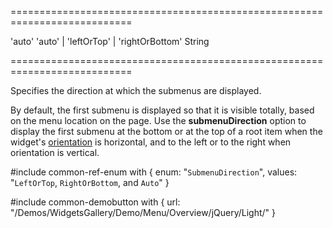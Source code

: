 ===========================================================================
<!--default-->'auto'<!--/default-->
<!--acceptValues-->'auto' | 'leftOrTop' | 'rightOrBottom'<!--/acceptValues-->
<!--type-->String<!--/type-->
===========================================================================

<!--shortDescription-->
Specifies the direction at which the submenus are displayed.
<!--/shortDescription-->

<!--fullDescription-->
By default, the first submenu is displayed so that it is visible totally, based on the menu location on the page. Use the **submenuDirection** option to display the first submenu at the bottom or at the top of a root item when the widget's [orientation](/Documentation/ApiReference/UI_Widgets/dxMenu/Configuration/#orientation) is horizontal, and to the left or to the right when orientation is vertical.

#include common-ref-enum with {
    enum: "`SubmenuDirection`",
    values: "`LeftOrTop`, `RightOrBottom`, and `Auto`"
}

#include common-demobutton with {
    url: "/Demos/WidgetsGallery/Demo/Menu/Overview/jQuery/Light/"
}
<!--/fullDescription-->